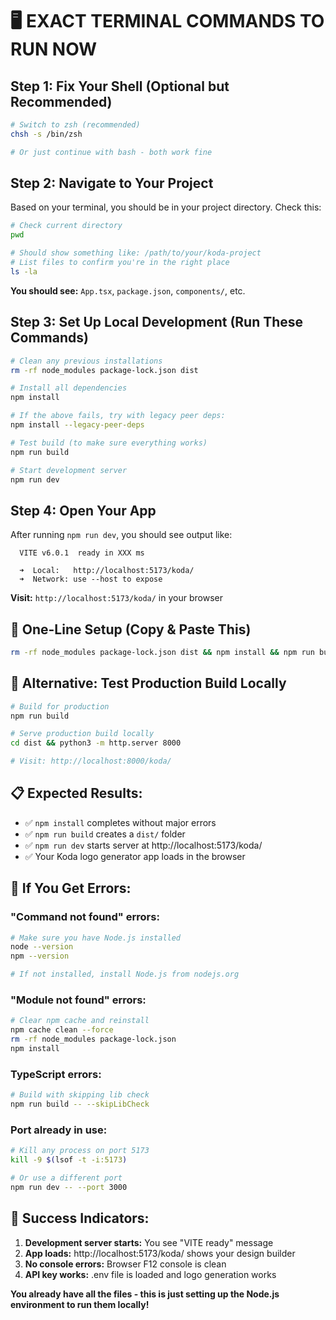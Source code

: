 # 🖥️ **EXACT TERMINAL COMMANDS TO RUN NOW**

## **Step 1: Fix Your Shell (Optional but Recommended)**
```bash
# Switch to zsh (recommended)
chsh -s /bin/zsh

# Or just continue with bash - both work fine
```

## **Step 2: Navigate to Your Project**
Based on your terminal, you should be in your project directory. Check this:

```bash
# Check current directory
pwd

# Should show something like: /path/to/your/koda-project
# List files to confirm you're in the right place
ls -la
```

**You should see:** `App.tsx`, `package.json`, `components/`, etc.

## **Step 3: Set Up Local Development (Run These Commands)**

```bash
# Clean any previous installations
rm -rf node_modules package-lock.json dist

# Install all dependencies
npm install

# If the above fails, try with legacy peer deps:
npm install --legacy-peer-deps

# Test build (to make sure everything works)
npm run build

# Start development server
npm run dev
```

## **Step 4: Open Your App**
After running `npm run dev`, you should see output like:
```
  VITE v6.0.1  ready in XXX ms

  ➜  Local:   http://localhost:5173/koda/
  ➜  Network: use --host to expose
```

**Visit:** `http://localhost:5173/koda/` in your browser

## **🎯 One-Line Setup (Copy & Paste This)**
```bash
rm -rf node_modules package-lock.json dist && npm install && npm run build && npm run dev
```

## **🧪 Alternative: Test Production Build Locally**
```bash
# Build for production
npm run build

# Serve production build locally
cd dist && python3 -m http.server 8000

# Visit: http://localhost:8000/koda/
```

## **📋 Expected Results:**
- ✅ `npm install` completes without major errors
- ✅ `npm run build` creates a `dist/` folder
- ✅ `npm run dev` starts server at http://localhost:5173/koda/
- ✅ Your Koda logo generator app loads in the browser

## **🔧 If You Get Errors:**

### **"Command not found" errors:**
```bash
# Make sure you have Node.js installed
node --version
npm --version

# If not installed, install Node.js from nodejs.org
```

### **"Module not found" errors:**
```bash
# Clear npm cache and reinstall
npm cache clean --force
rm -rf node_modules package-lock.json
npm install
```

### **TypeScript errors:**
```bash
# Build with skipping lib check
npm run build -- --skipLibCheck
```

### **Port already in use:**
```bash
# Kill any process on port 5173
kill -9 $(lsof -t -i:5173)

# Or use a different port
npm run dev -- --port 3000
```

## **🚀 Success Indicators:**
1. **Development server starts:** You see "VITE ready" message
2. **App loads:** http://localhost:5173/koda/ shows your design builder
3. **No console errors:** Browser F12 console is clean
4. **API key works:** .env file is loaded and logo generation works

**You already have all the files - this is just setting up the Node.js environment to run them locally!**